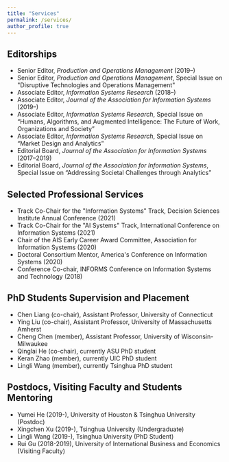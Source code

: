 ```yaml
---
title: "Services"
permalink: /services/
author_profile: true
---
```


## Editorships

- Senior Editor, *Production and Operations Management* (2019–)
- Senior Editor, *Production and Operations Management*, Special Issue on "Disruptive Technologies and Operations Management"
- Associate Editor, *Information Systems Research* (2018–)
- Associate Editor, *Journal of the Association for Information Systems* (2019–)
- Associate Editor, *Information Systems Research*, Special Issue on “Humans, Algorithms, and Augmented Intelligence: The Future of Work, Organizations and Society”
- Associate Editor, *Information Systems Research*, Special Issue on “Market Design and Analytics”
- Editorial Board, *Journal of the Association for Information Systems* (2017–2019)
- Editorial Board, *Journal of the Association for Information Systems*, Special Issue on “Addressing Societal Challenges through Analytics”

## Selected Professional Services

- Track Co-Chair for the "Information Systems" Track, Decision Sciences Institute Annual Conference (2021)
- Track Co-Chair for the "AI Systems" Track, International Conference on Information Systems (2021)
- Chair of the AIS Early Career Award Committee, Association for Information Systems (2020)
- Doctoral Consortium Mentor, America's Conference on Information Systems (2020)
- Conference Co-chair, INFORMS Conference on Information Systems and Technology (2018)
 
<!-- <hr style="clear:both;visibility: hidden;" />   -->

## PhD Students Supervision and Placement

- Chen Liang (co-chair), Assistant Professor, University of Connecticut
- Ying Liu (co-chair), Assistant Professor, University of Massachusetts Amherst
- Cheng Chen (member), Assistant Professor, University of Wisconsin-Milwaukee
- Qinglai He (co-chair), currently ASU PhD student
- Keran Zhao (member), currently UIC PhD student
- Lingli Wang (member), currently Tsinghua PhD student

## Postdocs, Visiting Faculty and Students Mentoring

- Yumei He (2019-), University of Houston & Tsinghua University (Postdoc)
- Xingchen Xu (2019-), Tsinghua University (Undergraduate)
- Lingli Wang (2019-), Tsinghua University (PhD Student)
- Rui Gu (2018-2019), University of International Business and Economics (Visiting Faculty)
